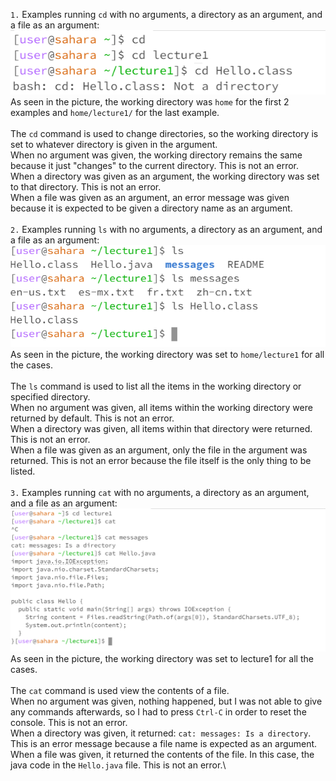 `1.` Examples running `cd` with no arguments, a directory as an argument, and a file as an argument:\
![Image](cd)
As seen in the picture, the working directory was `home` for the first 2 examples and `home/lecture1/` for the last example.\
\
The `cd` command is used to change directories, so the working directory is set to whatever directory is given in the argument.\
When no argument was given, the working directory remains the same because it just "changes" to the current directory. This is not an error.\
When a directory was given as an argument, the working directory was set to that directory. This is not an error.\
When a file was given as an argument, an error message was given because it is expected to be given a directory name as an argument.\
\
`2.` Examples running `ls` with no arguments, a directory as an argument, and a file as an argument:\
![Image](ls)
As seen in the picture, the working directory was set to `home/lecture1` for all the cases.\
\
The `ls` command is used to list all the items in the working directory or specified directory.\
When no argument was given, all items within the working directory were returned by default. This is not an error.\
When a directory was given, all items within that directory were returned. This is not an error.\
When a file was given as an argument, only the file in the argument was returned. This is not an error because the file itself is the only thing to be listed.\
\
`3.` Examples running `cat` with no arguments, a directory as an argument, and a file as an argument:\
![Image](cat)
As seen in the picture, the working directory was set to lecture1 for all the cases.\
\
The `cat` command is used view the contents of a file. \
When no argument was given, nothing happened, but I was not able to give any commands afterwards, so I had to press `Ctrl-C` in order to reset the console. This is not an error.\
When a directory was given, it returned: `cat: messages: Is a directory`. This is an error message because a file name is expected as an argument.\
When a file was given, it returned the contents of the file. In this case, the java code in the `Hello.java` file. This is not an error.\
